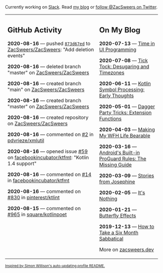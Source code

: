 Currently working on [Slack](https://slack.com/). Read [my blog](https://zacsweers.dev/) or [follow @ZacSweers on Twitter](https://twitter.com/ZacSweers).

<table><tr><td valign="top" width="60%">

## GitHub Activity
<!-- githubActivity starts -->
**2020-08-16** — pushed [`873d67ed`](https://api.github.com/repos/ZacSweers/ZacSweers/commits/873d67ed11af2b385310685d83239696e1e29b39) to [ZacSweers/ZacSweers](https://api.github.com/repos/ZacSweers/ZacSweers): "Add deletion events"

**2020-08-16** — deleted branch "master" on [ZacSweers/ZacSweers](https://api.github.com/repos/ZacSweers/ZacSweers)

**2020-08-16** — created branch "main" on [ZacSweers/ZacSweers](https://api.github.com/repos/ZacSweers/ZacSweers)

**2020-08-16** — created branch "master" on [ZacSweers/ZacSweers](https://api.github.com/repos/ZacSweers/ZacSweers)

**2020-08-16** — created repository on [ZacSweers/ZacSweers](https://api.github.com/repos/ZacSweers/ZacSweers)

**2020-08-16** — commented on [#2](https://github.com/pdvrieze/xmlutil/issues/2#issuecomment-674557646) in [pdvrieze/xmlutil](https://api.github.com/repos/pdvrieze/xmlutil)

**2020-08-16** — opened issue [#59](https://api.github.com/repos/facebookincubator/ktfmt/issues/59) on [facebookincubator/ktfmt](https://api.github.com/repos/facebookincubator/ktfmt): "Kotlin 1.4 support"

**2020-08-16** — commented on [#14](https://github.com/facebookincubator/ktfmt/issues/14#issuecomment-674487325) in [facebookincubator/ktfmt](https://api.github.com/repos/facebookincubator/ktfmt)

**2020-08-16** — commented on [#830](https://github.com/pinterest/ktlint/issues/830#issuecomment-674484798) in [pinterest/ktlint](https://api.github.com/repos/pinterest/ktlint)

**2020-08-15** — commented on [#965](https://github.com/square/kotlinpoet/issues/965#issuecomment-674457250) in [square/kotlinpoet](https://api.github.com/repos/square/kotlinpoet)
<!-- githubActivity ends -->
</td><td valign="top" width="40%">

## On My Blog
<!-- blog starts -->
**2020-07-13** — [Time in UI Programming](https://www.zacsweers.dev/time-in-ui/)

**2020-07-08** — [Tick Tock: Desugaring and Timezones](https://www.zacsweers.dev/ticktock-desugaring-timezones/)

**2020-06-11** — [Kotlin Symbol Processing: Early Thoughts](https://www.zacsweers.dev/kotlin-symbol-processor-early-thoughts/)

**2020-05-01** — [Dagger Party Tricks: Extension Functions](https://www.zacsweers.dev/dagger-party-tricks-extension-functions/)

**2020-04-03** — [Making My WFH Life Bearable](https://www.zacsweers.dev/making-wfh-life-bearable/)

**2020-03-16** — [Android's Built-in ProGuard Rules: The Missing Guide](https://www.zacsweers.dev/android-proguard-rules/)

**2020-03-09** — [Stories from Josephine](https://www.zacsweers.dev/stories-from-josephine/)

**2020-02-05** — [It's Nothing](https://www.zacsweers.dev/its-nothing/)

**2020-01-21** — [Butterfly Effects](https://www.zacsweers.dev/butterfly-effects/)

**2019-12-13** — [How to Take a Six Month Sabbatical](https://www.zacsweers.dev/how-to-take-a-six-month-sabbatical/)
<!-- blog ends -->
More on [zacsweers.dev](https://zacsweers.dev/)
</td></tr></table>

<sub><a href="https://simonwillison.net/2020/Jul/10/self-updating-profile-readme/">Inspired by Simon Willison's auto-updating profile README.</a></sub>
